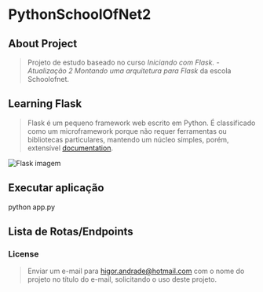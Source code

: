 # PythonSchoolOfNet2

## About Project
> Projeto de estudo baseado no curso *Iniciando com Flask. - Atualização 2 Montando uma arquitetura para Flask* da escola Schoolofnet.

## Learning Flask
>Flask é um pequeno framework web escrito em Python. É classificado como um microframework porque não requer ferramentas ou bibliotecas particulares, mantendo um núcleo simples, porém, extensível [documentation](https://flask.palletsprojects.com/en/2.1.x/).

![Flask imagem](https://www.google.com/url?sa=i&url=https%3A%2F%2Fdev.to%2Flucianopereira86%2Fpython-flask-part-4-remote-database-14df&psig=AOvVaw0NHjV7_fUK4frsXgkBAPy4&ust=1649213338614000&source=images&cd=vfe&ved=0CAoQjRxqFwoTCNjU7cr0-_YCFQAAAAAdAAAAABAM)

## Executar aplicação

python app.py

## Lista de Rotas/Endpoints


### License
>Enviar um e-mail para higor.andrade@hotmail.com com o nome do projeto no título 
do e-mail, solicitando o uso deste projeto.